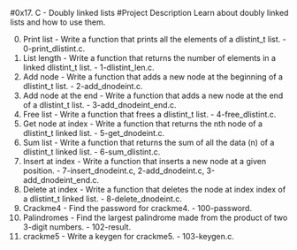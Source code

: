 #0x17. C - Doubly linked lists
#Project Description
Learn about doubly linked lists and how to use them.

0. Print list - Write a function that prints all the elements of a dlistint_t list. - 0-print_dlistint.c.
1. List length - Write a function that returns the number of elements in a linked dlistint_t list. - 1-dlistint_len.c.
2. Add node - Write a function that adds a new node at the beginning of a dlistint_t list. - 2-add_dnodeint.c.
3. Add node at the end - Write a function that adds a new node at the end of a dlistint_t list. - 3-add_dnodeint_end.c.
4. Free list - Write a function that frees a dlistint_t list. - 4-free_dlistint.c.
5. Get node at index - Write a function that returns the nth node of a dlistint_t linked list. - 5-get_dnodeint.c.
6. Sum list - Write a function that returns the sum of all the data (n) of a dlistint_t linked list. - 6-sum_dlistint.c.
7. Insert at index - Write a function that inserts a new node at a given position. - 7-insert_dnodeint.c, 2-add_dnodeint.c, 3-add_dnodeint_end.c.
8. Delete at index - Write a function that deletes the node at index index of a dlistint_t linked list. - 8-delete_dnodeint.c.
9. Crackme4 - Find the password for crackme4. - 100-password.
10. Palindromes - Find the largest palindrome made from the product of two 3-digit numbers. - 102-result.
11. crackme5 - Write a keygen for crackme5. - 103-keygen.c.
